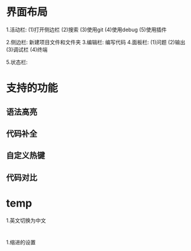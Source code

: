 # 界面布局
1.活动栏:
  (1)打开侧边栏
  (2)搜索
  (3)使用git
  (4)使用debug
  (5)使用插件

2.侧边栏: 新建项目文件和文件夹
3.编辑栏: 编写代码
4.面板栏:
  (1)问题
  (2)输出
  (3)调试栏
  (4)终端

5.状态栏:
  
# 支持的功能
## 语法高亮
## 代码补全
## 自定义热键
## 代码对比
## 

# temp
1.英文切换为中文

# 
1.缩进的设置